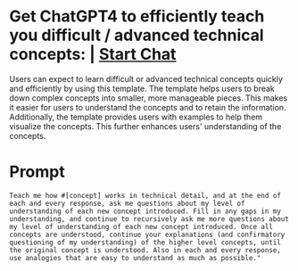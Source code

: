 

# Get ChatGPT4 to efficiently teach you difficult / advanced technical concepts: | [Start Chat](https://gptcall.net/chat.html?data=%7B%22contact%22%3A%7B%22id%22%3A%221c892471-187c-4016-8cfd-1ef8b6acd161%22%2C%22flow%22%3Atrue%7D%7D)
Users can expect to learn difficult or advanced technical concepts quickly and efficiently by using this template. The template helps users to break down complex concepts into smaller, more manageable pieces. This makes it easier for users to understand the concepts and to retain the information. Additionally, the template provides users with examples to help them visualize the concepts. This further enhances users' understanding of the concepts.

# Prompt

```
Teach me how #[concept] works in technical detail, and at the end of each and every response, ask me questions about my level of understanding of each new concept introduced. Fill in any gaps in my understanding, and continue to recursively ask me more questions about my level of understanding of each new concept introduced. Once all concepts are understood, continue your explanations (and confirmatory questioning of my understanding) of the higher level concepts, until the original concept is understood. Also in each and every response, use analogies that are easy to understand as much as possible."
```





